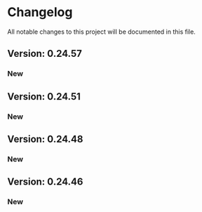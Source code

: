 # Changelog

All notable changes to this project will be documented in this file.

## Version: 0.24.57

### New


## Version: 0.24.51

### New


## Version: 0.24.48

### New


## Version: 0.24.46

### New

